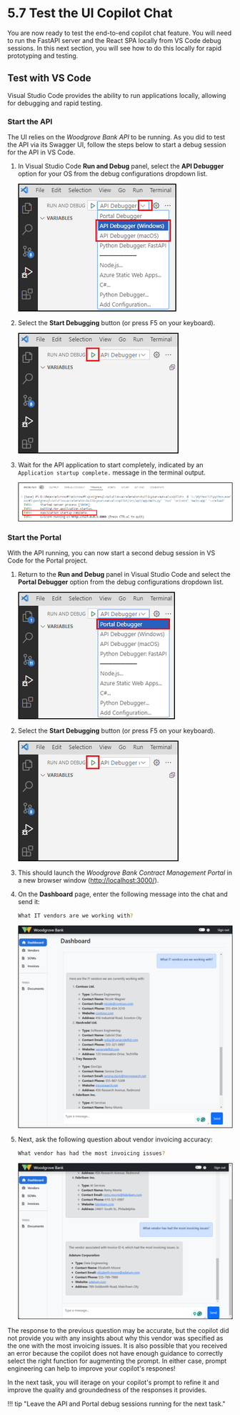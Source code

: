 # 5.7 Test the UI Copilot Chat

You are now ready to test the end-to-end copilot chat feature. You will need to run the FastAPI server and the React SPA locally from VS Code debug sessions. In this next section, you will see how to do this locally for rapid prototyping and testing.

## Test with VS Code

Visual Studio Code provides the ability to run applications locally, allowing for debugging and rapid testing.

### Start the API

The UI relies on the _Woodgrove Bank API_ to be running. As you did to test the API via its Swagger UI, follow the steps below to start a debug session for the API in VS Code.

1. In Visual Studio Code **Run and Debug** panel, select the **API Debugger** option for your OS from the debug configurations dropdown list.

    ![Screenshot of the Run and Debug panel, with the Run and Debug configurations dropdown list expanded and the AI Debugger options highlighted.](../img/vs-code-run-and-debug-selection.png)

2. Select the **Start Debugging** button (or press F5 on your keyboard).

    ![Screenshot of the Start Debugging button highlighted next to the Run and Debug configurations dropdown list.](../img/vs-code-start-debugging.png)

3. Wait for the API application to start completely, indicated by an `Application startup complete.` message in the terminal output.

    ![Screenshot of the Start Debugging button highlighted next to the Run and Debug configurations dropdown list.](../img/vs-code-api-application-startup-complete.png)

### Start the Portal

With the API running, you can now start a second debug session in VS Code for the Portal project.

1. Return to the **Run and Debug** panel in Visual Studio Code and select the **Portal Debugger** option from the debug configurations dropdown list.

    ![Screenshot of the Run and Debug panel, with the Run and Debug configurations dropdown list expanded and the Portal Debugger options highlighted.](../img/vs-code-run-and-debug-portal-debugger.png)

2. Select the **Start Debugging** button (or press F5 on your keyboard).

    ![Screenshot of the Start Debugging button highlighted next to the Run and Debug configurations dropdown list.](../img/vs-code-start-debugging.png)

3. This should launch the _Woodgrove Bank Contract Management Portal_ in a new browser window (<http://localhost:3000/>).

4. On the **Dashboard** page, enter the following message into the chat and send it:

    ```bash title=""
    What IT vendors are we working with?
    ```

    ![Screenshot of the copilot response to the above question.](../img/woodgrove-bank-copilot-it-vendors.png)

5. Next, ask the following question about vendor invoicing accuracy:

    ```bash title=""
    What vendor has had the most invoicing issues?
    ```

    ![Screenshot of the copilot's response to the above question.](../img/woodgrove-bank-copilot-vendor-invoicing-issues-pre-prompt-engineering.png)

The response to the previous question may be accurate, but the copilot did not provide you with any insights about why this vendor was specified as the one with the most invoicing issues. It is also possible that you received an error because the copilot does not have enough guidance to correctly select the right function for augmenting the prompt. In either case, prompt engineering can help to improve your copilot's respones!

In the next task, you will iterage on your copilot's prompt to refine it and improve the quality and groundedness of the responses it provides.

!!! tip "Leave the API and Portal debug sessions running for the next task."

